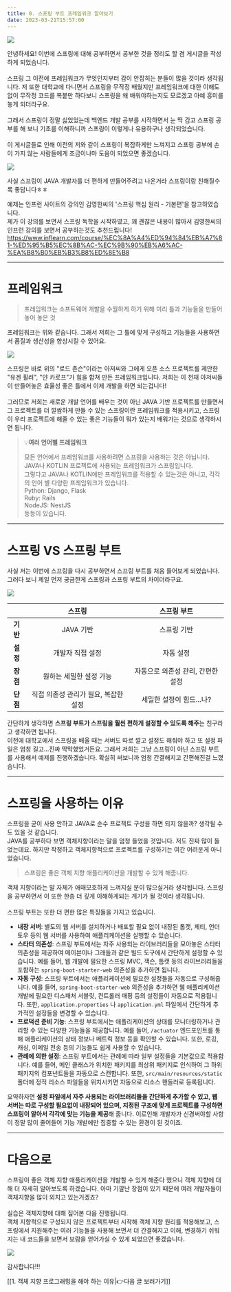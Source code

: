 ```yaml
---
title: 0. 스프링 부트 프레임워크 알아보기
date: 2023-03-21T15:57:00
---
```

  
![](https://blog.kakaocdn.net/dn/cRRM4V/btr49SQ4S8R/ThvzzntF0z2SWsUKmJhKMk/img.png)

안녕하세요! 이번에 스프링에 대해 공부하면서 공부한 것을 정리도 할 겸 게시글을 작성하게 되었습니다.  
   
스프링 그 이전에 프레임워크가 무엇인지부터 감이 안잡히는 분들이 많을 것이라 생각됩니다. 저 또한 대학교에 다니면서 스프링을 무작정 배웠지만 프레임워크에 대한 이해도 없이 무작정 코드를 복붙만 하다보니 스프링을 왜 배워야하는지도 모르겠고 아예 흥미를 놓게 되더라구요.  
   
그래서 스프링이 정말 싫었었는데 백엔드 개발 공부를 시작하면서 눈 딱 감고 스프링 공부를 해 보니 기초를 이해하니까 스프링이 이렇게나 유용하구나 생각되었습니다.  
   
이 게시글들로 인해 이전의 저와 같이 스프링이 복잡하게만 느껴지고 스프링 공부에 손이 가지 않는 사람들에게 조금이나마 도움이 되었으면 좋겠습니다.

![](https://blog.kakaocdn.net/dn/sps74/btr4LHQRA6l/tcsaSsULhsAwbKLxgu2Eck/img.png)

사실 스프링이 JAVA 개발자를 더 편하게 만들어주려고 나온거라 스프링이랑 친해질수록 좋답니다ㅎㅎ

예제는 인프런 사이트의 강의인 김영한씨의 '스프링 핵심 원리 - 기본편'을 참고하였습니다.  
제가 이 강의를 보면서 스프링 독학을 시작하였고, 꽤 괜찮은 내용이 많아서 김영한씨의 인프런 강의를 보면서 공부하는것도 추천드립니다!  
https://www.inflearn.com/course/%EC%8A%A4%ED%94%84%EB%A7%81-%ED%95%B5%EC%8B%AC-%EC%9B%90%EB%A6%AC-%EA%B8%B0%EB%B3%B8%ED%8E%B8

---
# 프레임워크

> 프레임워크는 소프트웨어 개발을 수월하게 하기 위해 미리 틀과 기능들을 만들어 놓어 놓은 것

프레임워크는 위와 같습니다. 그래서 저희는 그 틀에 맞게 구성하고 기능들을 사용하면서 품질과 생산성을 향상시킬 수 있어요.

![](https://blog.kakaocdn.net/dn/cjEm53/btr4TIPCrCb/0piAamMfVh0BR5YtgcPO60/img.png)

스프링은 바로 위의 "로드 존슨"이라는 아저씨와 그에게 오픈 소스 프로젝트를 제안한 "유겐 휠러", "얀 카로프"가 힘을 합쳐 만든 프레임워크입니다. 저희는 이 천재 아저씨들이 만들어놓은 효율성 좋은 틀에서 이제 개발을 하면 되는겁니다!  
   
그러므로 저희는 새로운 개발 언어를 배우는 것이 아닌 JAVA 기반 프로젝트를 만들면서 그 프로젝트를 더 깔쌈하게 만들 수 있는 스프링이란 프레임워크를 적용시키고, 스프링이 우리 프로젝트에 해줄 수 있는 좋은 기능들이 뭐가 있는지 배워가는 것으로 생각하시면 됩니다.

> 💡**여러 언어별 프레임워크**  
> 
> 모든 언어에서 프레임워크를 사용하려면 스프링을 사용하는 것은 아닙니다.  
> JAVA나 KOTLIN 프로젝트에 사용되는 프레임워크가 스프링입니다.  
> 그렇다고 JAVA나 KOTLIN에만 프레임워크를 적용할 수 있는것은 아니고, 각각의 언어 별 다양한 프레임워크가 있습니다.  
> Python: Django, Flask  
> Ruby: Rails  
> NodeJS: NestJS  
> 등등이 있습니다.

---

# 스프링 VS 스프링 부트

사실 저는 이번에 스프링을 다시 공부하면서 스프링 부트를 처음 들어보게 되었습니다. 그러다 보니 제일 먼저 궁금한게 스프링과 스프링 부트의 차이더라구요.

![](https://blog.kakaocdn.net/dn/bpo8SR/btr42Ai6uTv/9k1lUkhddn3LK9Xi7wPiF1/img.png)

|        |        **스프링**        |     **스프링 부트**      |
| :----: | :-------------------: | :-----------------: |
| **기반** |        JAVA 기반        |       스프링 기반        |
| **설정** |       개발자 직접 설정       |        자동 설정        |
| **장점** |     원하는 세밀한 설정 가능     | 자동으로 의존성 관리, 간편한 설정 |
| **단점** | 직접 의존성 관리가 필요, 복잡한 설정 |   세밀한 설정이 힘드...나?   |

간단하게 생각하면 **스프링 부트가 스프링을 훨씬 편하게 설정할 수 있도록 해주**는 친구라고 생각하면 됩니다.  
이전에 대학교에서 스프링을 배울 때는 서버도 따로 깔고 설정도 해줘야 하고 또 설정 파일은 엄청 길고...진짜 막막했었거든요. 그래서 저희는 그냥 스프링이 아닌 스프링 부트를 사용해서 예제를 진행하겠습니다. 확실히 써보니까 엄청 간결해지고 간편해진걸 느꼈습니다.

---
# 스프링을 사용하는 이유

스프링을 굳이 사용 안하고 JAVA로 순수 프로젝트 구성을 하면 되지 않을까? 생각될 수도 있을 것 같습니다.  
JAVA를 공부하다 보면 객체지향이라는 말을 엄청 들었을 것입니다. 저도 진짜 많이 들었는데요. 하지만 작정하고 객체지향적으로 프로젝트를 구성하기는 여간 어려운게 아니었습니다.  

> 스프링은 좋은 객체 지향 애플리케이션을 개발할 수 있게 해줍니다.  

객체 지향이라는 말 자체가 애매모호하게 느껴지실 분이 많으실거라 생각됩니다. 스프링을 공부하면서 이 또한 한층 더 깊게 이해하게되는 계기가 될 것이라 생각됩니다.  
   
스프링 부트는 또한 더 편한 많은 특징들을 가지고 있습니다.

- **내장 서버**: 별도의 웹 서버를 설치하거나 배포할 필요 없이 내장된 톰캣, 제티, 언더토우 등의 웹 서버를 사용하여 애플리케이션을 실행할 수 있습니다.
- **스타터 의존성**: 스프링 부트에서는 자주 사용되는 라이브러리들을 모아놓은 스타터 의존성을 제공하여 메이븐이나 그래들과 같은 빌드 도구에서 간단하게 설정할 수 있습니다. 예를 들어, 웹 개발에 필요한 스프링 MVC, 잭슨, 톰캣 등의 라이브러리들을 포함하는 `spring-boot-starter-web` 의존성을 추가하면 됩니다.
- **자동 구성**: 스프링 부트에서는 애플리케이션에 필요한 설정들을 자동으로 구성해줍니다. 예를 들어, `spring-boot-starter-web` 의존성을 추가하면 웹 애플리케이션 개발에 필요한 디스패처 서블릿, 컨트롤러 매핑 등의 설정들이 자동으로 적용됩니다. 또한, `application.properties` 나 `application.yml` 파일에서 간단하게 추가적인 설정들을 변경할 수 있습니다.
- **프로덕션 준비 기능**: 스프링 부트에서는 애플리케이션의 상태를 모니터링하거나 관리할 수 있는 다양한 기능들을 제공합니다. 예를 들어, `/actuator` 엔드포인트를 통해 애플리케이션의 상태 정보나 메트릭 정보 등을 확인할 수 있습니다. 또한, 로깅, 캐싱, 이메일 전송 등의 기능들도 쉽게 사용할 수 있습니다.
- **관례에 의한 설정**: 스프링 부트에서는 관례에 따라 일부 설정들을 기본값으로 적용합니다. 예를 들어, 메인 클래스가 위치한 패키지를 최상위 패키지로 인식하여 그 하위 패키지의 컴포넌트들을 자동으로 스캔합니다. 또한, `src/main/resources/static` 폴더에 정적 리소스 파일들을 위치시키면 자동으로 리소스 핸들러로 등록됩니다.

요약하자면 **설정 파일에서 자주 사용되는 라이브러리들을 간단하게 추가할 수 있고, 웹 서버는 따로 구성할 필요없이 내장되어 있으며, 지정된 구조에 맞게 프로젝트를 구성하면 스프링이 알아서 각각에 맞는 기능을 제공**해 줍니다. 이로인해 개발자가 신경써야할 사항이 정말 많이 줄어들어 기능 개발에만 집중할 수 있는 환경이 된 것이죠.

---
# 다음으로

스프링이 좋은 객체 지향 애플리케이션을 개발할 수 있게 해준다 했으니 객체 지향에 대해 더 자세히 알아보도록 하겠습니다. 아마 기깔난 장점이 있기 때문에 여러 개발자들이 객체지향을 많이 외치고 있는거겠죠?  
   
실습은 객체지향에 대해 짚어본 다음 진행됩니다.  
객체 지향적으로 구성되지 않은 프로젝트부터 시작해 객체 지향 원리를 적용해보고, 스프링에서 지원해주는 여러 기능들을 사용해 보면서 더 간결해지고 이해, 변경하기 쉬워지는 내 코드들을 보면서 보람을 얻어가실 수 있게 되었으면 좋겠습니다.

![](https://blog.kakaocdn.net/dn/3yl23/btr5dAhFrIN/5lRTKfke6vFBZj4vQhOtR0/img.gif)

감사합니다!!!

[[1. 객체 지향 프로그래밍을 해야 하는 이유|👉다음 글 보러가기]]